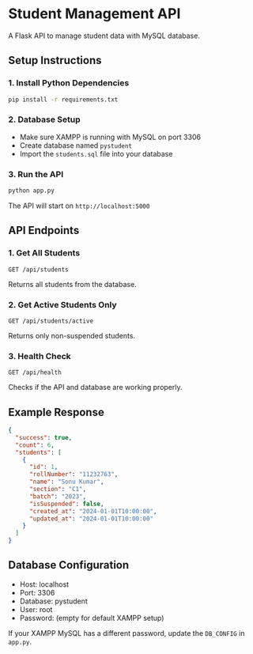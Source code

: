 # Student Management API

A Flask API to manage student data with MySQL database.

## Setup Instructions

### 1. Install Python Dependencies
```bash
pip install -r requirements.txt
```

### 2. Database Setup
- Make sure XAMPP is running with MySQL on port 3306
- Create database named `pystudent`
- Import the `students.sql` file into your database

### 3. Run the API
```bash
python app.py
```

The API will start on `http://localhost:5000`

## API Endpoints

### 1. Get All Students
```
GET /api/students
```
Returns all students from the database.

### 2. Get Active Students Only
```
GET /api/students/active
```
Returns only non-suspended students.

### 3. Health Check
```
GET /api/health
```
Checks if the API and database are working properly.

## Example Response
```json
{
  "success": true,
  "count": 6,
  "students": [
    {
      "id": 1,
      "rollNumber": "11232763",
      "name": "Sonu Kumar",
      "section": "C1",
      "batch": "2023",
      "isSuspended": false,
      "created_at": "2024-01-01T10:00:00",
      "updated_at": "2024-01-01T10:00:00"
    }
  ]
}
```

## Database Configuration
- Host: localhost
- Port: 3306
- Database: pystudent
- User: root
- Password: (empty for default XAMPP setup)

If your XAMPP MySQL has a different password, update the `DB_CONFIG` in `app.py`.
